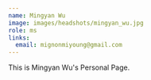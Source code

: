```yaml
---
name: Mingyan Wu
image: images/headshots/mingyan_wu.jpg
role: ms
links:
  email: mignonmiyoung@gmail.com
---
```


This is Mingyan Wu's Personal Page.